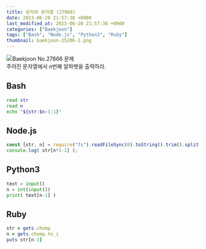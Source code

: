 ```yaml
---
title: 문자와 문자열 (27866)
date: 2023-06-20 21:57:38 +0900
last_modified_at: 2023-06-20 21:57:38 +0900
categories: ["Baekjoon"]
tags: ["Bash", "Node.js", "Python3", "Ruby"]
thumbnail: baekjoon-25206-1.png
---
```


![Baekjoon No.27866 문제](baekjoon-27866.png)  
주어진 문자열에서 n번째 알파벳을 출력하라.

## Bash
```bash
read str
read n
echo "${str:$n-1:1}"
```

## Node.js
```javascript
const [str, n] = require("fs").readFileSync(0).toString().trim().split("\n");
console.log( str[n*1-1] );
```

## Python3
```python
text = input()
n = int(input())
print( text[n-1] )
```

## Ruby
```ruby
str = gets.chomp
n = gets.chomp.to_i
puts str[n-1]
```
